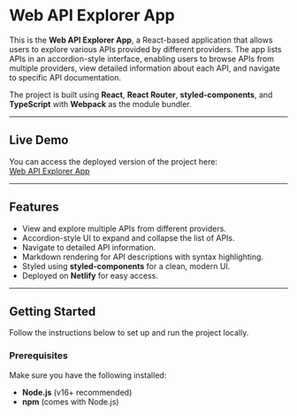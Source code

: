 # Web API Explorer App

This is the **Web API Explorer App**, a React-based application that allows users to explore various APIs provided by different providers. The app lists APIs in an accordion-style interface, enabling users to browse APIs from multiple providers, view detailed information about each API, and navigate to specific API documentation.

The project is built using **React**, **React Router**, **styled-components**, and **TypeScript** with **Webpack** as the module bundler.

---

## Live Demo

You can access the deployed version of the project here:  
[Web API Explorer App](https://web-api-providers.vercel.app/)

---

## Features

- View and explore multiple APIs from different providers.
- Accordion-style UI to expand and collapse the list of APIs.
- Navigate to detailed API information.
- Markdown rendering for API descriptions with syntax highlighting.
- Styled using **styled-components** for a clean, modern UI.
- Deployed on **Netlify** for easy access.

---

## Getting Started

Follow the instructions below to set up and run the project locally.

### Prerequisites

Make sure you have the following installed:

- **Node.js** (v16+ recommended)  
- **npm** (comes with Node.js)



